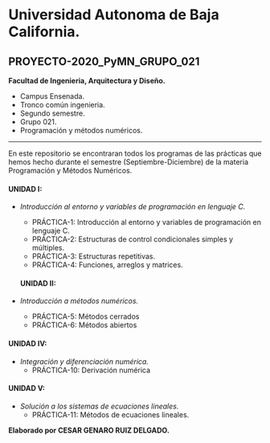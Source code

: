 # Universidad Autonoma de Baja California.

##  PROYECTO-2020_PyMN_GRUPO_021

**Facultad de Ingenieria, Arquitectura y Diseño.**

* Campus Ensenada.
* Tronco común ingenieria. 
* Segundo semestre.       
* Grupo 021.
* Programación y métodos numéricos.


 ---
 En este repositorio se encontraran todos los programas de las prácticas que hemos hecho durante el semestre (Septiembre-Diciembre) de la materia Programación y Métodos Numéricos. 

#### UNIDAD I:

* _Introducción al entorno y variables de programación en lenguaje C._
  - PRÁCTICA-1: Introducción al entorno y variables de programación en lenguaje C.
  - PRÁCTICA-2: Estructuras de control condicionales simples y múltiples.
  - PRÁCTICA-3: Estructuras repetitivas.
  - PRÁCTICA-4: Funciones, arreglos y matrices.
  
  #### UNIDAD II:

* _Introducción a métodos numéricos._
  - PRÁCTICA-5:  Métodos cerrados
  - PRÁCTICA-6: Métodos abiertos

#### UNIDAD IV:
* _Integración y diferenciación numérica._
  - PRÁCTICA-10: Derivación numérica
#### UNIDAD V:
* _Solución a los sistemas de ecuaciones lineales._
  - PRÁCTICA-11: Métodos de ecuaciones lineales.
  
**Elaborado por CESAR GENARO RUIZ DELGADO.**

  
  

